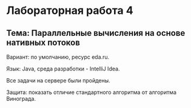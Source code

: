 # Лабораторная работа 4

## Тема: Параллельные вычисления на основе нативных потоков

Вариант: по умолчанию, ресурс eda.ru.

Язык: Java, среда разработки - IntelliJ Idea.

Все задачи на сервере были пройдены.

Защита: показать отличие стандартного алгоритма от алгоритма Винограда.
